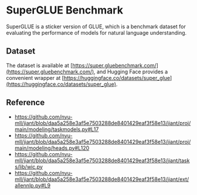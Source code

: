 # SuperGLUE Benchmark

SuperGLUE is a sticker version of GLUE, which is a benchmark dataset for evaluating the performance of models for natural language understanding.

## Dataset

The dataset is available at [https://super.gluebenchmark.com/](https://super.gluebenchmark.com/), and Hugging Face provides a convenient wrapper at [https://huggingface.co/datasets/super_glue](https://huggingface.co/datasets/super_glue).

## Reference

- https://github.com/nyu-mll/jiant/blob/daa5a258e3af5e7503288de8401429eaf3f58e13/jiant/proj/main/modeling/taskmodels.py#L17
- https://github.com/nyu-mll/jiant/blob/daa5a258e3af5e7503288de8401429eaf3f58e13/jiant/proj/main/modeling/heads.py#L120
- https://github.com/nyu-mll/jiant/blob/daa5a258e3af5e7503288de8401429eaf3f58e13/jiant/tasks/lib/wic.py
- https://github.com/nyu-mll/jiant/blob/daa5a258e3af5e7503288de8401429eaf3f58e13/jiant/ext/allennlp.py#L9